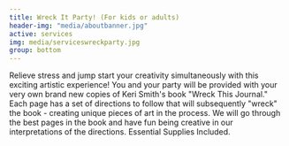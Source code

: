 ```yaml
---
title: Wreck It Party! (For kids or adults)
header-img: "media/aboutbanner.jpg"
active: services
img: media/serviceswreckparty.jpg
group: bottom
---
```


Relieve stress and jump start your creativity simultaneously with this exciting artistic experience! You and your party will be provided with your very own brand new copies of Keri Smith's book "Wreck This Journal." Each page has a set of directions to follow that will subsequently "wreck" the book - creating unique pieces of art in the process. We will go through the best pages in the book and have fun being creative in our interpretations of the directions. Essential Supplies Included.


